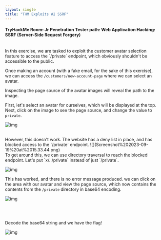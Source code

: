 ```yaml
---
layout: single
title: "THM Exploits #2 SSRF"
---
```

#### TryHackMe Room: Jr Penetration Tester path: Web Application Hacking: SSRF (Server-Side Request Forgery) 
<br>
In this exercise, we are tasked to exploit the customer avatar selection feature to access the `/private` endpoint, which obviously shouldn't be accessible to the public.

Once making an account (with a fake email, for the sake of this exercise), we can access the `/customers/new-account-page` where we can select an avatar. 

Inspecting the page source of the avatar images will reveal the path to the image. 

First, let's select an avatar for ourselves, which will be displayed at the top. Next, click on the image to see the page source, and change the value to `private`.

![img]({{site.url}}/images/2023-09-19-eleventh/Screenshot%202023-09-19%20at%2015.33.18.png)

<br>
However, this doesn't work. The website has a deny list in place, and has blocked access to the `/private` endpoint.
![](Screenshot%202023-09-19%20at%2015.33.44.png)

<br>
To get around this, we can use directory traversal to reach the blocked endpoint. Let's put `x/../private` instead of just `/private`.


![img]({{site.url}}/images/2023-09-19-eleventh/Screenshot%202023-09-19%20at%2015.52.43.png)


This has worked, and there is no error message produced. we can click on the area with our avatar and view the page source, which now contains the contents from the `/private` directory in base64 encoding.

![img]({{site.url}}/images/2023-09-19-eleventh/Screenshot%202023-09-19%20at%2015.35.46.png)

<br>
<br>

Decode the base64 string and we have the flag!

![img]({{site.url}}/images/2023-09-19-eleventh/Screenshot%202023-09-19%20at%2015.39.06.png)
